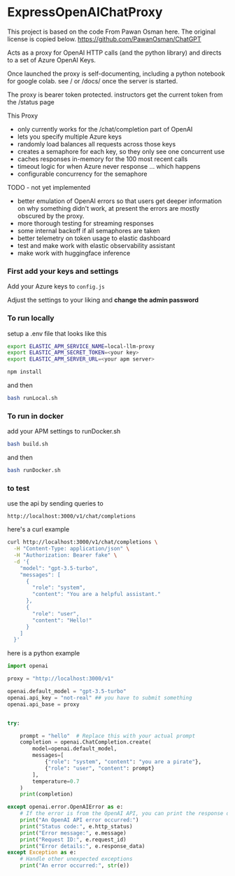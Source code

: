 # ExpressOpenAIChatProxy

This project is based on the code From Pawan Osman here. The original license
is copied below.
https://github.com/PawanOsman/ChatGPT

Acts as a proxy for OpenAI HTTP calls (and the python library) and directs to a set of Azure OpenAI Keys.

Once launched the proxy is self-documenting, including a python notebook for google colab.  see / or /docs/ once the server is started.

The proxy is bearer token protected. instructors get the current token from the /status page

This Proxy
* only currently works for the /chat/completion part of OpenAI
* lets you specify multiple Azure keys
* randomly load balances all requests across those keys
* creates a semaphore for each key, so they only see one concurrent use
* caches responses in-memory for the 100 most recent calls
* timeout logic for when Azure never response ... which happens
* configurable concurrency for the semaphore

TODO - not yet implemented
* better emulation of OpenAI errors so that users get deeper information on why something didn't work, at present the errors are mostly obscured by the proxy.
* more thorough testing for streaming responses
* some internal backoff if all semaphores are taken
* better telemetry on token usage to elastic dashboard
* test and make work with elastic observability assistant
* make work with huggingface inference


### First add your keys and settings

Add your Azure keys to ```config.js```

Adjust the settings to your liking and **change the  admin password**



### To run locally

setup a .env file that looks like this
```bash
export ELASTIC_APM_SERVICE_NAME=local-llm-proxy
export ELASTIC_APM_SECRET_TOKEN=<your key>
export ELASTIC_APM_SERVER_URL=<your apm server>
```

```bash
npm install
```

and then

```bash
bash runLocal.sh
```


### To run in docker

add your APM settings to runDocker.sh


```bash
bash build.sh
```

and then

```bash
bash runDocker.sh
```

### to test

use the api by sending queries to

```
http://localhost:3000/v1/chat/completions
```


here's a curl example

```bash
curl http://localhost:3000/v1/chat/completions \
  -H "Content-Type: application/json" \
  -H "Authorization: Bearer fake" \
  -d '{
    "model": "gpt-3.5-turbo",
    "messages": [
      {
        "role": "system",
        "content": "You are a helpful assistant."
      },
      {
        "role": "user",
        "content": "Hello!"
      }
    ]
  }'

```


here is a python example

```python
import openai

proxy = "http://localhost:3000/v1"

openai.default_model = "gpt-3.5-turbo"
openai.api_key = "not-real" ## you have to submit something
openai.api_base = proxy


try:

    prompt = "hello"  # Replace this with your actual prompt
    completion = openai.ChatCompletion.create(
        model=openai.default_model,
        messages=[
            {"role": "system", "content": "you are a pirate"},
            {"role": "user", "content": prompt}
        ],
        temperature=0.7
    )
    print(completion)

except openai.error.OpenAIError as e:
    # If the error is from the OpenAI API, you can print the response details
    print("An OpenAI API error occurred:")
    print("Status code:", e.http_status)
    print("Error message:", e.message)
    print("Request ID:", e.request_id)
    print("Error details:", e.response_data)
except Exception as e:
    # Handle other unexpected exceptions
    print("An error occurred:", str(e))
```

